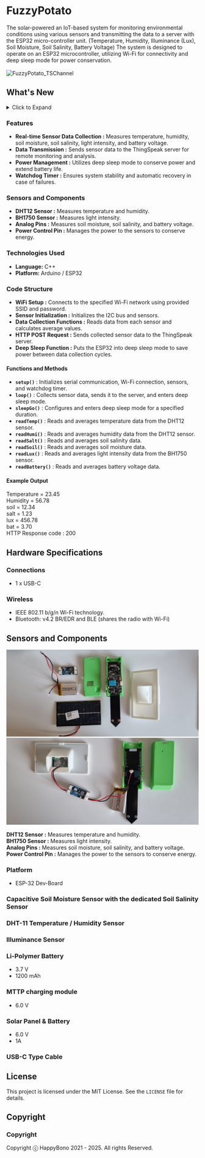 # FuzzyPotato
The solar-powered an IoT-based system for monitoring environmental conditions using various sensors and transmitting the data to a server with the ESP32 micro-controller unit. (Temperature, Humidity, Illuminance (Lux), Soil Moisture, Soil Salinity, Battery Voltage) The system is designed to operate on an ESP32 microcontroller, utilizing Wi-Fi for connectivity and deep sleep mode for power conservation.
<br><br>
![FuzzyPotato_TSChannel](Web_capture_27-6-2022_05925.png)

## What's New
<details>
<summary>Click to Expand</summary>
  
### v1.0
#### April 30, 2021
> [Initial Release](https://github.com/happybono/FuzzyPotato/commit/69261c0585d91c82cd700f809ad399d5e69eef05)
  
#### December 6, 2021
> [Now supports E-mail notifications.](https://github.com/happybono/FuzzyPotato/blob/main/MATLAB%20Analysis/Email%20Notifications.m)
  
#### February 4, 2022
> [Added comments within the source code.](https://github.com/happybono/FuzzyPotato/blob/main/FuzzyPotato/FuzzyPotato.ino)
  
#### March 4, 2022
> [Uploaded required libraries.](https://github.com/happybono/FuzzyPotato/tree/main/Libraries)
  
#### June 27, 2022
> [Improvements in the remaining battery calculation algorithm.](https://github.com/happybono/FuzzyPotato/blob/main/Plugins/StatusUpdates/JavaScript.js)
</details>

### Features
- **Real-time Sensor Data Collection :** Measures temperature, humidity, soil moisture, soil salinity, light intensity, and battery voltage.
- **Data Transmission :** Sends sensor data to the ThingSpeak server for remote monitoring and analysis.
- **Power Management :** Utilizes deep sleep mode to conserve power and extend battery life.
- **Watchdog Timer :** Ensures system stability and automatic recovery in case of failures.

### Sensors and Components
- **DHT12 Sensor :** Measures temperature and humidity.
- **BH1750 Sensor :** Measures light intensity.
- **Analog Pins :** Measures soil moisture, soil salinity, and battery voltage.
- **Power Control Pin :** Manages the power to the sensors to conserve energy.

### Technologies Used
- **Language:** C++
- **Platform:** Arduino / ESP32

### Code Structure
- **WiFi Setup :** Connects to the specified Wi-Fi network using provided SSID and password.
- **Sensor Initialization :** Initializes the I2C bus and sensors.
- **Data Collection Functions :** Reads data from each sensor and calculates average values.
- **HTTP POST Request :** Sends collected sensor data to the ThingSpeak server.
- **Deep Sleep Function :** Puts the ESP32 into deep sleep mode to save power between data collection cycles.

#### Functions and Methods
- **`setup()`** : Initializes serial communication, Wi-Fi connection, sensors, and watchdog timer.
- **`loop()`** : Collects sensor data, sends it to the server, and enters deep sleep mode.
- **`sleepGo()`** : Configures and enters deep sleep mode for a specified duration.
- **`readTemp()`** : Reads and averages temperature data from the DHT12 sensor.
- **`readHumi()`** : Reads and averages humidity data from the DHT12 sensor.
- **`readSalt()`** : Reads and averages soil salinity data.
- **`readSoil()`** : Reads and averages soil moisture data.
- **`readLux()`** : Reads and averages light intensity data from the BH1750 sensor.
- **`readBattery()`** : Reads and averages battery voltage data.

#### Example Output
Temperature = 23.45 </br>
Humidity    = 56.78 </br>
soil = 12.34 </br>
salt = 1.23 </br>
lux = 456.78 </br>
bat = 3.70 </br>
HTTP Response code : 200 </br>

## Hardware Specifications
### Connections
* 1 x USB-C

### Wireless
* IEEE 802.11 b/g/n Wi-Fi technology.
* Bluetooth: v4.2 BR/EDR and BLE (shares the radio with Wi-Fi)

## Sensors and Components
![FuzzyPotato_Equipment](FuzzyPotato_Equipment.jpg)
![FuzzyPotato_Assembled](FuzzyPotato_Assembled.jpg)

**DHT12 Sensor :** Measures temperature and humidity. </br>
**BH1750 Sensor :** Measures light intensity. </br>
**Analog Pins :** Measures soil moisture, soil salinity, and battery voltage. </br>
**Power Control Pin :** Manages the power to the sensors to conserve energy. </br>

### Platform
* ESP-32 Dev-Board

### Capacitive Soil Moisture Sensor with the dedicated Soil Salinity Sensor 

### DHT-11 Temperature / Humidity Sensor

### Illuminance Sensor

### Li-Polymer Battery
* 3.7 V
* 1200 mAh

### MTTP charging module
- 6.0 V

### Solar Panel & Battery
- 6.0 V
- 1A

### USB-C Type Cable

## License
This project is licensed under the MIT License. See the `LICENSE` file for details.

## Copyright 
### Copyright
Copyright ⓒ HappyBono 2021 - 2025. All rights Reserved.
